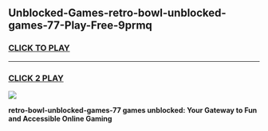 
## Unblocked-Games-retro-bowl-unblocked-games-77-Play-Free-9prmq
<h3>
<a href="https://premium76.site?title=retro-bowl-unblocked-games-77&ref=21A">CLICK TO PLAY</a></h3>
<hr>

<h3>
<a href="https://premium76.site?title=retro-bowl-unblocked-games-77&ref=21A">CLICK 2 PLAY</a>
  
</h3>

<a href="https://premium76.site?title=retro-bowl-unblocked-games-77&ref=21A"><img src="https://clearcache.store/games.png"></a>


**retro-bowl-unblocked-games-77 games unblocked: Your Gateway to Fun and Accessible Online Gaming**
